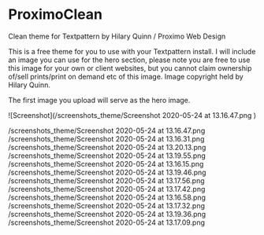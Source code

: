 # ProximoClean
Clean theme for Textpattern by Hilary Quinn / Proximo Web Design

This is a free theme for you to use with your Textpattern install.
I will include an image you can use for the hero section, please note you are free to use this image for your own or client websites, but you cannot claim ownership of/sell prints/print on demand etc of this image. Image copyright held by Hilary Quinn.

The first image you upload will serve as the hero image.

![Screenshot](/screenshots_theme/Screenshot 2020-05-24 at 13.16.47.png )

/screenshots_theme/Screenshot 2020-05-24 at 13.16.47.png 	
/screenshots_theme/Screenshot 2020-05-24 at 13.16.31.png 	
/screenshots_theme/Screenshot 2020-05-24 at 13.20.13.png 	
/screenshots_theme/Screenshot 2020-05-24 at 13.19.55.png 	
/screenshots_theme/Screenshot 2020-05-24 at 13.16.15.png 	
/screenshots_theme/Screenshot 2020-05-24 at 13.19.46.png 	
/screenshots_theme/Screenshot 2020-05-24 at 13.17.56.png 	
/screenshots_theme/Screenshot 2020-05-24 at 13.17.42.png 	
/screenshots_theme/Screenshot 2020-05-24 at 13.16.58.png 	
/screenshots_theme/Screenshot 2020-05-24 at 13.17.32.png 	
/screenshots_theme/Screenshot 2020-05-24 at 13.19.36.png 	
/screenshots_theme/Screenshot 2020-05-24 at 13.17.09.png
